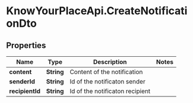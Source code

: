 # KnowYourPlaceApi.CreateNotificationDto

## Properties
Name | Type | Description | Notes
------------ | ------------- | ------------- | -------------
**content** | **String** | Content of the notification | 
**senderId** | **String** | Id of the notificaton sender | 
**recipientId** | **String** | Id of the notificaton recipient | 
